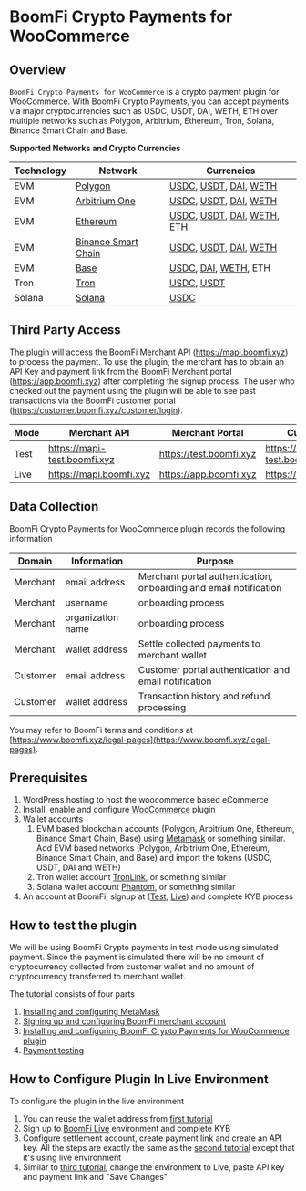 # BoomFi Crypto Payments for WooCommerce

## Overview

`BoomFi Crypto Payments for WooCommerce` is a crypto payment plugin for WooCommerce. With BoomFi Crypto Payments, you can accept payments 
via major cryptocurrencies such as USDC, USDT, DAI, WETH, ETH over multiple networks such as Polygon, Arbitrium, 
Ethereum, Tron, Solana, Binance Smart Chain and Base.

**Supported Networks and Crypto Currencies**

| Technology | Network                                                            | Currencies                                                                                                                                                                                                                                                                                                                            |
|------------|--------------------------------------------------------------------|---------------------------------------------------------------------------------------------------------------------------------------------------------------------------------------------------------------------------------------------------------------------------------------------------------------------------------------|
| EVM        | [Polygon](https://polygon.technology/polygon-pos)                  | [USDC](https://polygonscan.com/token/0x3c499c542cef5e3811e1192ce70d8cc03d5c3359), [USDT](https://polygonscan.com/token/0xc2132d05d31c914a87c6611c10748aeb04b58e8f), [DAI](https://polygonscan.com/token/0x8f3cf7ad23cd3cadbd9735aff958023239c6a063), [WETH](https://polygonscan.com/token/0x7ceb23fd6bc0add59e62ac25578270cff1b9f619) |
| EVM        | [Arbitrium One](https://arbitrum.io/)                              | [USDC](https://arbiscan.io/token/0xaf88d065e77c8cc2239327c5edb3a432268e5831), [USDT](https://arbiscan.io/token/0xfd086bc7cd5c481dcc9c85ebe478a1c0b69fcbb9), [DAI](https://arbiscan.io/token/0xda10009cbd5d07dd0cecc66161fc93d7c9000da1), [WETH](https://arbiscan.io/token/0x82af49447d8a07e3bd95bd0d56f35241523fbab1)                 |
| EVM        | [Ethereum](https://ethereum.org/en/)                               | [USDC](https://etherscan.io/token/0xa0b86991c6218b36c1d19d4a2e9eb0ce3606eb48), [USDT](https://etherscan.io/token/0xdac17f958d2ee523a2206206994597c13d831ec7), [DAI](https://etherscan.io/token/0x6b175474e89094c44da98b954eedeac495271d0f), [WETH](https://etherscan.io/token/0xc02aaa39b223fe8d0a0e5c4f27ead9083c756cc2), ETH        |
| EVM        | [Binance Smart Chain](https://www.bnbchain.org/en/bnb-smart-chain) | [USDC](https://bscscan.com/token/0x8ac76a51cc950d9822d68b83fe1ad97b32cd580d), [USDT](https://bscscan.com/token/0x55d398326f99059fF775485246999027B3197955), [DAI](https://bscscan.com/token/0x1AF3F329e8BE154074D8769D1FFa4eE058B1DBc3), [WETH](https://bscscan.com/token/0x4DB5a66E937A9F4473fA95b1cAF1d1E1D62E29EA)                 |
| EVM        | [Base](https://www.base.org/)                                      | [USDC](https://basescan.org/token/0x833589fcd6edb6e08f4c7c32d4f71b54bda02913), [DAI](https://basescan.org/token/0x50c5725949A6F0c72E6C4a641F24049A917DB0Cb), [WETH](https://basescan.org/token/0x4200000000000000000000000000000000000006), ETH                                                                                       |                                                                                                                 
| Tron       | [Tron](https://tron.network/)                                      | [USDC](https://tronscan.io/#/token20/TEkxiTehnzSmSe2XqrBj4w32RUN966rdz8), [USDT](https://tronscan.io/#/token20/TR7NHqjeKQxGTCi8q8ZY4pL8otSzgjLj6t)                                                                                                                                                                                    |                                                                                                        
| Solana     | [Solana](https://solana.com/)                                      | [USDC](https://solscan.io/token/EPjFWdd5AufqSSqeM2qN1xzybapC8G4wEGGkZwyTDt1v)                                                                                                                                                                                                                                                         |

## Third Party Access

The plugin will access the BoomFi Merchant API (https://mapi.boomfi.xyz) to process the payment.
To use the plugin, the merchant has to obtain an API Key and payment link from the BoomFi Merchant portal (https://app.boomfi.xyz) after completing the signup process.
The user who checked out the payment using the plugin will be able to see past transactions via the BoomFi customer portal (https://customer.boomfi.xyz/customer/login).

| Mode | Merchant API                 | Merchant Portal         | Customer Portal                  |
|------|------------------------------|-------------------------|----------------------------------|
| Test | https://mapi-test.boomfi.xyz | https://test.boomfi.xyz | https://customer-test.boomfi.xyz |
| Live | https://mapi.boomfi.xyz      | https://app.boomfi.xyz  | https://customer.bomfi.xyz       |

## Data Collection

BoomFi Crypto Payments for WooCommerce plugin records the following information

| Domain   | Information       | Purpose                                                           |
|----------|-------------------|-------------------------------------------------------------------|
| Merchant | email address     | Merchant portal authentication, onboarding and email notification |
| Merchant | username          | onboarding process                                                |                                                               
| Merchant | organization name | onboarding process                                                |                                               
| Merchant | wallet address    | Settle collected payments to merchant wallet                      |
| Customer | email address     | Customer portal authentication and email notification             |
| Customer | wallet address    | Transaction history and refund processing                         |

You may refer to BoomFi terms and conditions at [https://www.boomfi.xyz/legal-pages](https://www.boomfi.xyz/legal-pages).

## Prerequisites
1. WordPress hosting to host the woocommerce based eCommerce
2. Install, enable and configure [WooCommerce](https://wordpress.org/plugins/woocommerce/) plugin
3. Wallet accounts
   1. EVM based blockchain accounts (Polygon, Arbitrium One, Ethereum, Binance Smart Chain, Base) using [Metamask](https://metamask.io/download/) or something similar. Add EVM based networks (Polygon, Arbitrium One, Ethereum, Binance Smart Chain, and Base) and import the tokens (USDC, USDT, DAI and WETH)
   2. Tron wallet account [TronLink](https://www.tronlink.org/), or something similar
   3. Solana wallet account [Phantom](https://phantom.app/en-GB), or something similar
4. An account at BoomFi, signup at ([Test](https://test.boomfi.xyz/signup), [Live](https://app.boomfi.xyz/signup)) and complete KYB process

## How to test the plugin

We will be using BoomFi Crypto payments in test mode using simulated payment. Since the payment is simulated there will be no amount of cryptocurrency collected from customer wallet and no amount of cryptocurrency transferred to merchant wallet.

The tutorial consists of four parts
1. [Installing and configuring MetaMask](01-installing-and-configuring-metamask.md)
2. [Signing up and configuring BoomFi merchant account](02-signing-up-and-configuring-boomfi-merchant-account.md)
3. [Installing and configuring BoomFi Crypto Payments for WooCommerce plugin](03-installing-and-configuring-boomfi-crypto-payments-plugin.md)
4. [Payment testing](04-payment-testing.md)

## How to Configure Plugin In Live Environment

To configure the plugin in the live environment

1. You can reuse the wallet address from [first tutorial](01-installing-and-configuring-metamask.md)
2. Sign up to [BoomFi Live](https://app.boomfi.xyz) environment and complete KYB
3. Configure settlement account, create payment link and create an API key. All the steps are exactly the same as the [second tutorial](02-signing-up-and-configuring-boomfi-merchant-account.md) except that it's using live environment
4. Similar to [third tutorial](03-installing-and-configuring-boomfi-crypto-payments-plugin.md), change the environment to Live, paste API key and payment link and "Save Changes"